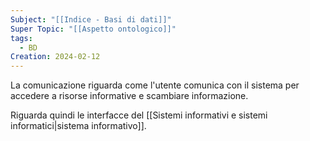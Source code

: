 ```yaml
---
Subject: "[[Indice - Basi di dati]]"
Super Topic: "[[Aspetto ontologico]]"
tags:
  - BD
Creation: 2024-02-12
---
```

La comunicazione riguarda come l'utente comunica con il sistema per accedere a risorse informative e scambiare informazione.

Riguarda quindi le interfacce del [[Sistemi informativi e sistemi informatici|sistema informativo]].